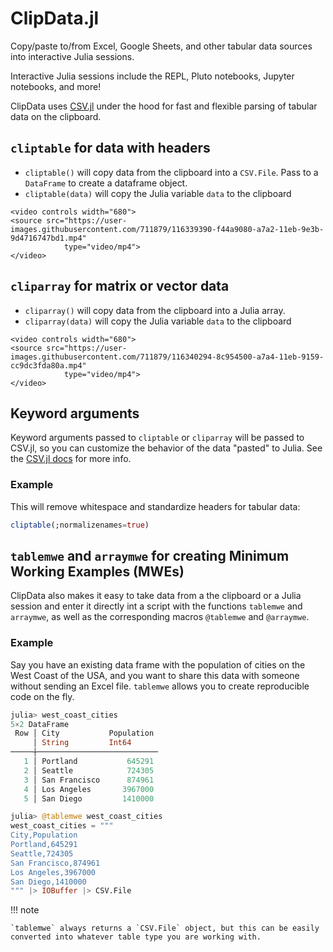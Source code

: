 # ClipData.jl

Copy/paste to/from Excel, Google Sheets, and other tabular data sources into interactive Julia sessions.

Interactive Julia sessions include the REPL, Pluto notebooks, Jupyter notebooks, and more!


ClipData uses [CSV.jl](https://csv.juliadata.org/stable/) under the hood for fast and flexible parsing of tabular data on the clipboard. 

## `cliptable` for data with headers

- `cliptable()` will copy data from the clipboard into a `CSV.File`. Pass to a `DataFrame` to create a dataframe object.
- `cliptable(data)` will copy the Julia variable `data` to the clipboard

```@raw html
<video controls width="680">
<source src="https://user-images.githubusercontent.com/711879/116339390-f44a9080-a7a2-11eb-9e3b-9d4716747bd1.mp4"
            type="video/mp4">
</video>
```



## `cliparray` for matrix or vector data

- `cliparray()` will copy data from the clipboard into a Julia array.
- `cliparray(data)` will copy the Julia variable `data` to the clipboard

```@raw html
<video controls width="680">
<source src="https://user-images.githubusercontent.com/711879/116340294-8c954500-a7a4-11eb-9159-cc9dc3fda80a.mp4"
            type="video/mp4">
</video>
```


## Keyword arguments

Keyword arguments passed to `cliptable` or `cliparray` will be passed to CSV.jl, so you can customize the behavior of the data "pasted" to Julia. See the [CSV.jl docs](https://csv.juliadata.org/stable/) for more info.

### Example

This will remove whitespace and standardize headers for tabular data:

```julia
cliptable(;normalizenames=true)
```

## `tablemwe` and `arraymwe` for creating Minimum Working Examples (MWEs)

ClipData also makes it easy to take data from a the clipboard or a Julia session and enter it directly int a script with the functions `tablemwe` and `arraymwe`, as well as the corresponding macros `@tablemwe` and `@arraymwe`.

### Example

Say you have an existing data frame with the population of cities on the West Coast of the USA, and you want to share this data with someone without sending an Excel file. `tablemwe` allows you to create reproducible code on the fly. 

```julia
julia> west_coast_cities
5×2 DataFrame
 Row │ City           Population 
     │ String         Int64      
─────┼───────────────────────────
   1 │ Portland           645291
   2 │ Seattle            724305
   3 │ San Francisco      874961
   4 │ Los Angeles       3967000
   5 │ San Diego         1410000

julia> @tablemwe west_coast_cities
west_coast_cities = """
City,Population
Portland,645291
Seattle,724305
San Francisco,874961
Los Angeles,3967000
San Diego,1410000
""" |> IOBuffer |> CSV.File
```

!!! note 

    `tablemwe` always returns a `CSV.File` object, but this can be easily converted into whatever table type you are working with.